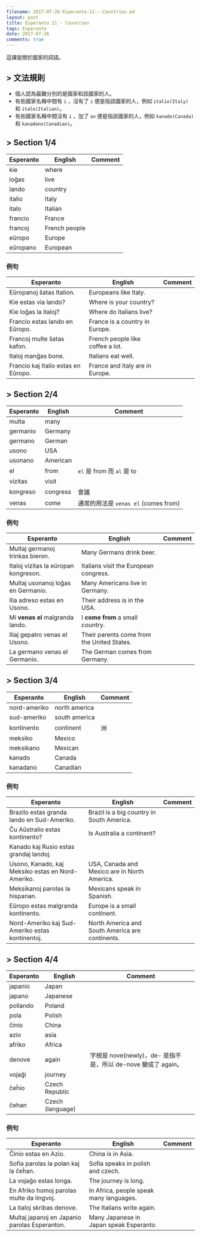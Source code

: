 ```yaml
---
filename: 2017-07-26-Esperanto-11---Countries.md
layout: post
title: Esperanto 11 - Countries
tags: Esperanto
date: 2017-07-26
comments: true
---
```


這課是關於國家的詞語。

## > 文法規則
* 個人認為最難分別的是國家和該國家的人。
* 有些國家名稱中間有 `i` ，沒有了 `i` 便是指該國家的人，例如 `italio(Italy)` 和 `italo(Italian)`。
* 有些國家名稱中間沒有 `i` ，加了 `an` 便是指該國家的人，例如 `kanado(Canada)` 和 `kanadano(Canadian)`。

## > Section 1/4

|Esperanto|English|Comment|
|---|---|---|
|kie|where||
|loĝas|live||
|lando|country||
|italio|Italy||
|italo|Italian||
|francio|France||
|francoj|French people||
|eŭropo|Europe||
|eŭropano|European||

### 例句

|Esperanto|English|Comment|
|---|---|---|
|Eŭropanoj ŝatas Italion.|Europeans like Italy.||
|Kie estas via lando?|Where is your country?||
|Kie loĝas la italoj?|Where do Italians live?||
|Francio estas lando en Eŭropo.|France is a country in Europe.||
|Francoj multe ŝatas kafon.|French people like coffee a lot.||
|Italoj manĝas bone.|Italians eat well.||
|Francio kaj Italio estas en Eŭropo.|France and Italy are in Europe.||

## > Section 2/4

|Esperanto|English|Comment|
|---|---|---|
|multa|many||
|germanio|Germany||
|germano|German||
|usono|USA||
|usonano|American||
|el|from|`el` 是 from 而 `al` 是 to|
|vizitas|visit||
|kongreso|congress|會議|
|venas|come|通常的用法是 `venas el` (comes from)|

### 例句

|Esperanto|English|Comment|
|---|---|---|
|Multaj germanoj trinkas bieron.|Many Germans drink beer.||
|Italoj vizitas la eŭropan kongreson.|Italians visit the European congress.||
|Multaj usonanoj loĝas en Germanio.|Many Americans live in Germany.||
|Ilia adreso estas en Usono.|Their address is in the USA.||
|Mi **venas el** malgranda lando.|I **come from** a small country.||
|Iliaj gepatro venas el Usono.|Their parents come from the United States.||
|La germano venas el Germanio.|The German comes from Germany.||

## > Section 3/4

|Esperanto|English|Comment|
|---|---|---|
|nord-ameriko|north america||
|sud-ameriko|south america||
|kontinento|continent|洲|
|meksiko|Mexico||
|meksikano|Mexican||
|kanado|Canada||
|kanadano|Canadian||

### 例句

|Esperanto|English|Comment|
|---|---|---|
|Brazilo estas granda lando en Sud-Ameriko.|Brazil is a big country in South America.||
|Ĉu Aŭstralio estas kontinento?|Is Australia a continent?||
|Kanado kaj Rusio estas grandaj landoj.||
|Usono, Kanado, kaj Meksiko estas en Nord-Ameriko.|USA, Canada and Mexico are in North America.||
|Meksikanoj parolas la hispanan.|Mexicans speak in Spanish.||
|Eŭropo estas malgranda kontinento.|Europe is a small continent.||
|Nord-Ameriko kaj Sud-Ameriko estas kontinentoj.|North America and South America are continents.||

## > Section 4/4

|Esperanto|English|Comment|
|---|---|---|
|japanio|Japan||
|japano|Japanese||
|pollando|Poland||
|pola|Polish|
|ĉinio|China||
|azio|asia||
|afriko|Africa||
|denove|again|字根是 nove(newly)，de- 是指不是，所以 de-nove 變成了 again。|
|vojaĝi|journey||
|ĉeĥio|Czech Republic||
|ĉehan|Czech (language)||

### 例句

|Esperanto|English|Comment|
|---|---|---|
|Ĉinio estas en Azio.|China is in Asia.|
|Sofia parolas la polan kaj la ĉeĥan.|Sofia speaks in polish and czech.||
|La vojaĝo estas longa.|The journey is long.||
|En Afriko homoj parolas multe da lingvoj.|In Africa, people speak many languages.||
|La italoj skribas denove.|The Italians write again.||
|Multaj japanoj en Japanio parolas Esperanton.|Many Japanese in Japan speak Esperanto.||
